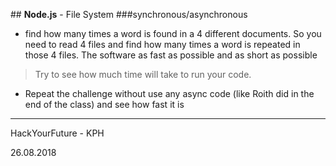 ﻿﻿## **Node.js** - File System ###synchronous/asynchronous-  find how many times a word is found in a 4 different documents. So you need to read 4 files and find how many times a word is repeated in those 4 files. The software as fast as possible and as short as possible> Try to see how much time will take to run your code.- Repeat the challenge without use any async code (like Roith did in the end of the class) and see how fast it is___HackYourFuture - KPH 26.08.2018
